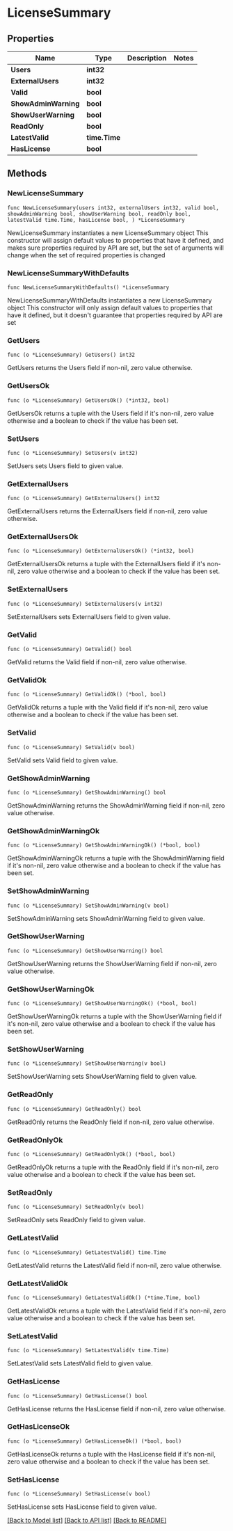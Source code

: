 # LicenseSummary

## Properties

Name | Type | Description | Notes
------------ | ------------- | ------------- | -------------
**Users** | **int32** |  | 
**ExternalUsers** | **int32** |  | 
**Valid** | **bool** |  | 
**ShowAdminWarning** | **bool** |  | 
**ShowUserWarning** | **bool** |  | 
**ReadOnly** | **bool** |  | 
**LatestValid** | **time.Time** |  | 
**HasLicense** | **bool** |  | 

## Methods

### NewLicenseSummary

`func NewLicenseSummary(users int32, externalUsers int32, valid bool, showAdminWarning bool, showUserWarning bool, readOnly bool, latestValid time.Time, hasLicense bool, ) *LicenseSummary`

NewLicenseSummary instantiates a new LicenseSummary object
This constructor will assign default values to properties that have it defined,
and makes sure properties required by API are set, but the set of arguments
will change when the set of required properties is changed

### NewLicenseSummaryWithDefaults

`func NewLicenseSummaryWithDefaults() *LicenseSummary`

NewLicenseSummaryWithDefaults instantiates a new LicenseSummary object
This constructor will only assign default values to properties that have it defined,
but it doesn't guarantee that properties required by API are set

### GetUsers

`func (o *LicenseSummary) GetUsers() int32`

GetUsers returns the Users field if non-nil, zero value otherwise.

### GetUsersOk

`func (o *LicenseSummary) GetUsersOk() (*int32, bool)`

GetUsersOk returns a tuple with the Users field if it's non-nil, zero value otherwise
and a boolean to check if the value has been set.

### SetUsers

`func (o *LicenseSummary) SetUsers(v int32)`

SetUsers sets Users field to given value.


### GetExternalUsers

`func (o *LicenseSummary) GetExternalUsers() int32`

GetExternalUsers returns the ExternalUsers field if non-nil, zero value otherwise.

### GetExternalUsersOk

`func (o *LicenseSummary) GetExternalUsersOk() (*int32, bool)`

GetExternalUsersOk returns a tuple with the ExternalUsers field if it's non-nil, zero value otherwise
and a boolean to check if the value has been set.

### SetExternalUsers

`func (o *LicenseSummary) SetExternalUsers(v int32)`

SetExternalUsers sets ExternalUsers field to given value.


### GetValid

`func (o *LicenseSummary) GetValid() bool`

GetValid returns the Valid field if non-nil, zero value otherwise.

### GetValidOk

`func (o *LicenseSummary) GetValidOk() (*bool, bool)`

GetValidOk returns a tuple with the Valid field if it's non-nil, zero value otherwise
and a boolean to check if the value has been set.

### SetValid

`func (o *LicenseSummary) SetValid(v bool)`

SetValid sets Valid field to given value.


### GetShowAdminWarning

`func (o *LicenseSummary) GetShowAdminWarning() bool`

GetShowAdminWarning returns the ShowAdminWarning field if non-nil, zero value otherwise.

### GetShowAdminWarningOk

`func (o *LicenseSummary) GetShowAdminWarningOk() (*bool, bool)`

GetShowAdminWarningOk returns a tuple with the ShowAdminWarning field if it's non-nil, zero value otherwise
and a boolean to check if the value has been set.

### SetShowAdminWarning

`func (o *LicenseSummary) SetShowAdminWarning(v bool)`

SetShowAdminWarning sets ShowAdminWarning field to given value.


### GetShowUserWarning

`func (o *LicenseSummary) GetShowUserWarning() bool`

GetShowUserWarning returns the ShowUserWarning field if non-nil, zero value otherwise.

### GetShowUserWarningOk

`func (o *LicenseSummary) GetShowUserWarningOk() (*bool, bool)`

GetShowUserWarningOk returns a tuple with the ShowUserWarning field if it's non-nil, zero value otherwise
and a boolean to check if the value has been set.

### SetShowUserWarning

`func (o *LicenseSummary) SetShowUserWarning(v bool)`

SetShowUserWarning sets ShowUserWarning field to given value.


### GetReadOnly

`func (o *LicenseSummary) GetReadOnly() bool`

GetReadOnly returns the ReadOnly field if non-nil, zero value otherwise.

### GetReadOnlyOk

`func (o *LicenseSummary) GetReadOnlyOk() (*bool, bool)`

GetReadOnlyOk returns a tuple with the ReadOnly field if it's non-nil, zero value otherwise
and a boolean to check if the value has been set.

### SetReadOnly

`func (o *LicenseSummary) SetReadOnly(v bool)`

SetReadOnly sets ReadOnly field to given value.


### GetLatestValid

`func (o *LicenseSummary) GetLatestValid() time.Time`

GetLatestValid returns the LatestValid field if non-nil, zero value otherwise.

### GetLatestValidOk

`func (o *LicenseSummary) GetLatestValidOk() (*time.Time, bool)`

GetLatestValidOk returns a tuple with the LatestValid field if it's non-nil, zero value otherwise
and a boolean to check if the value has been set.

### SetLatestValid

`func (o *LicenseSummary) SetLatestValid(v time.Time)`

SetLatestValid sets LatestValid field to given value.


### GetHasLicense

`func (o *LicenseSummary) GetHasLicense() bool`

GetHasLicense returns the HasLicense field if non-nil, zero value otherwise.

### GetHasLicenseOk

`func (o *LicenseSummary) GetHasLicenseOk() (*bool, bool)`

GetHasLicenseOk returns a tuple with the HasLicense field if it's non-nil, zero value otherwise
and a boolean to check if the value has been set.

### SetHasLicense

`func (o *LicenseSummary) SetHasLicense(v bool)`

SetHasLicense sets HasLicense field to given value.



[[Back to Model list]](../README.md#documentation-for-models) [[Back to API list]](../README.md#documentation-for-api-endpoints) [[Back to README]](../README.md)


